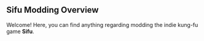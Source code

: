 ## Sifu Modding Overview

Welcome! Here, you can find anything regarding modding the indie kung-fu game **Sifu**.